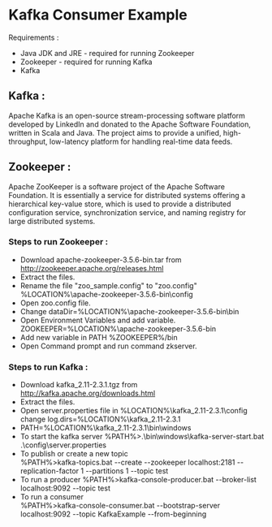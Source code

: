 # Kafka Consumer Example

Requirements : 
* Java JDK and JRE - required for running Zookeeper
* Zookeeper - required for running Kafka
* Kafka

## Kafka : ##
Apache Kafka is an open-source stream-processing software platform developed by LinkedIn and donated to the Apache Software Foundation,
written in Scala and Java. The project aims to provide a unified, high-throughput, low-latency platform for handling real-time data
feeds.

## Zookeeper : ##
Apache ZooKeeper is a software project of the Apache Software Foundation. It is essentially a service for distributed 
systems offering a hierarchical key-value store, which is used to provide a distributed configuration service,
synchronization service, and naming registry for large distributed systems.


### Steps to run Zookeeper : ###

* Download apache-zookeeper-3.5.6-bin.tar from http://zookeeper.apache.org/releases.html
* Extract the files.
* Rename the file "zoo_sample.config" to "zoo.config" %LOCATION%\apache-zookeeper-3.5.6-bin\config
* Open zoo.config file.
* Change dataDir=%LOCATION%\apache-zookeeper-3.5.6-bin\bin
* Open Environment Variables and add variable.
    ZOOKEEPER=%LOCATION%\apache-zookeeper-3.5.6-bin
* Add new variable in PATH
    %ZOOKEEPER%/bin
* Open Command prompt and run command zkserver.

### Steps to run Kafka : ###

* Download  kafka_2.11-2.3.1.tgz from http://kafka.apache.org/downloads.html
* Extract the files.
* Open server.properties file in %LOCATION%\kafka_2.11-2.3.1\config
  change log.dirs=%LOCATION%\kafka_2.11-2.3.1
* PATH=%LOCATION%\kafka_2.11-2.3.1\bin\windows
* To start the kafka server
    %PATH%>.\bin\windows\kafka-server-start.bat .\config\server.properties
* To publish or create a new topic  
    %PATH%>kafka-topics.bat --create --zookeeper localhost:2181 --replication-factor 1 --partitions 1 --topic test
* To run a producer
    %PATH%>kafka-console-producer.bat --broker-list localhost:9092 --topic test
* To run a consumer  
    %PATH%>kafka-console-consumer.bat --bootstrap-server localhost:9092 --topic KafkaExample --from-beginning
